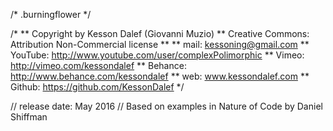 /* .burningflower */
   
/*
** Copyright by Kesson Dalef (Giovanni Muzio)
** Creative Commons: Attribution Non-Commercial license
**
** mail: kessoning@gmail.com
** YouTube: http://www.youtube.com/user/complexPolimorphic
** Vimeo: http://vimeo.com/kessondalef
** Behance: http://www.behance.com/kessondalef
** web: www.kessondalef.com
** Github: https://github.com/KessonDalef
*/
   
// release date: May 2016
// Based on examples in Nature of Code by Daniel Shiffman
